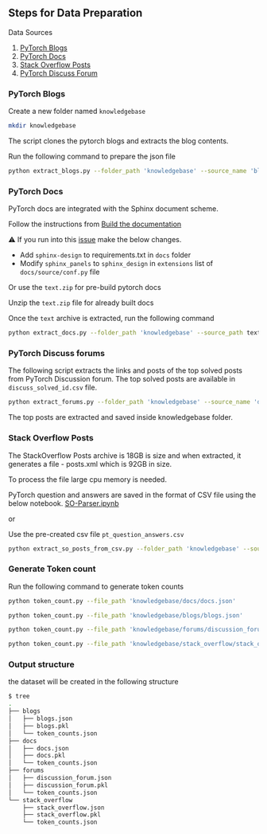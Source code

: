 ## Steps for Data Preparation

Data Sources

1. [PyTorch Blogs](https://pytorch.org/blog/)
2. [PyTorch Docs](https://github.com/pytorch/pytorch/tree/main/docs)
3. [Stack Overflow Posts](https://stackoverflow.com/questions/tagged/pytorch)
4. [PyTorch Discuss Forum](https://discuss.pytorch.org/)


### PyTorch Blogs

Create a new folder named `knowledgebase`

```bash
mkdir knowledgebase
```

The script clones the pytorch blogs and extracts the blog contents.

Run the following command to prepare the json file

```bash
python extract_blogs.py --folder_path 'knowledgebase' --source_name 'blogs'
```

### PyTorch Docs

PyTorch docs are integrated with the Sphinx document scheme.

Follow the instructions from [Build the documentation](https://github.com/pytorch/pytorch#building-the-documentation)

:warning: If you run into this [issue](https://github.com/pytorch/pytorch/issues/104113) make the below changes.

- Add `sphinx-design` to requirements.txt in `docs` folder
- Modify `sphinx_panels` to `sphinx_design` in `extensions` list
 of `docs/source/conf.py` file

Or use the `text.zip` for pre-build pytorch docs

Unzip the `text.zip` file for already built docs

Once the `text` archive is extracted, run the following command 


```bash
python extract_docs.py --folder_path 'knowledgebase' --source_path text --source_name 'docs'
```

### PyTorch Discuss forums

The following script extracts the links and posts of the top solved posts from PyTorch Discussion forum. The top solved posts are available in `discuss_solved_id.csv` file.

```bash
python extract_forums.py --folder_path 'knowledgebase' --source_name 'discussion_forum'
```

The top posts are extracted and saved inside knowledgebase folder.


### Stack Overflow Posts

The StackOverflow Posts archive is 18GB is size and when extracted, it generates a file - posts.xml which is 92GB in size.

To process the file large cpu memory is needed. 

PyTorch question and answers are saved in the format of CSV file using the below notebook.
[SO-Parser.ipynb](SO-Parser.ipynb)

or

Use the pre-created csv file `pt_question_answers.csv`

```bash
python extract_so_posts_from_csv.py --folder_path 'knowledgebase' --source_name 'stack_overflow'
```


### Generate Token count

Run the following command to generate token counts

```bash
python token_count.py --file_path 'knowledgebase/docs/docs.json'

python token_count.py --file_path 'knowledgebase/blogs/blogs.json'

python token_count.py --file_path 'knowledgebase/forums/discussion_forum.json'

python token_count.py --file_path 'knowledgebase/stack_overflow/stack_overflow.json'

```

### Output structure

the dataset will be created in the following structure

```bash
$ tree
.
├── blogs
│   ├── blogs.json
│   ├── blogs.pkl
│   └── token_counts.json
├── docs
│   ├── docs.json
│   ├── docs.pkl
│   └── token_counts.json
├── forums
│   ├── discussion_forum.json
│   ├── discussion_forum.pkl
│   └── token_counts.json
└── stack_overflow
    ├── stack_overflow.json
    ├── stack_overflow.pkl
    └── token_counts.json

```



